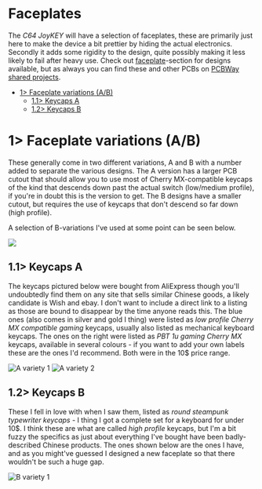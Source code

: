 # Faceplates
The *C64 JoyKEY* will have a selection of faceplates, these are primarily just here to make the device a bit prettier by hiding the actual electronics. Secondly it adds some rigidity to the design, quite possibly making it less likely to fail after heavy use. Check out [faceplate](https://github.com/tebl/C64-JoyKEY/tree/main/faceplates)-section for designs available, but as always you can find these and other PCBs on [PCBWay shared projects](https://www.pcbway.com/project/shareproject/?tag=C64%20JoyKEY).

- [1> Faceplate variations (A/B)](#1-faceplate-variations-ab)
  - [1.1> Keycaps A](#11-keycaps-a)
  - [1.2> Keycaps B](#12-keycaps-b)

# 1> Faceplate variations (A/B)
These generally come in two different variations, A and B with a number added to separate the various designs. The A version has a larger PCB cutout that should allow you to use most of Cherry MX-compatible keycaps of the kind that descends down past the actual switch (low/medium profile), if you're in doubt this is the version to get. The B designs have a smaller cutout, but requires the use of keycaps that don't descend so far down (high profile).

A selection of B-variations I've used at some point can be seen below.

![](https://github.com/tebl/C64-JoyKEY/raw/main/gallery/faceplates_b.jpg)

## 1.1> Keycaps A
The keycaps pictured below were bought from AliExpress though you'll undoubtedly find them on any site that sells similar Chinese goods, a likely candidate is Wish and ebay. I don't want to include a direct link to a listing as those are bound to disappear by the time anyone reads this. The blue ones (also comes in silver and gold I thing) were listed as *low profile Cherry MX compatible gaming* keycaps, usually also listed as mechanical keyboard keycaps. The ones on the right were listed as *PBT 1u gaming Cherry MX* keycaps, available in several colours - if you want to add your own labels these are the ones I'd recommend. Both were in the 10$ price range.

![A variety 1](https://github.com/tebl/C64-JoyKEY/raw/main/gallery/keycaps_a1.jpg)
![A variety 2](https://github.com/tebl/C64-JoyKEY/raw/main/gallery/keycaps_a2.jpg)

## 1.2> Keycaps B
These I fell in love with when I saw them, listed as *round steampunk typewriter keycaps* - I thing I got a complete set for a keyboard for under 10$. I think these are what are called *high profile* keycaps, but I'm a bit fuzzy the specifics as just about everything I've bought have been badly-described Chinese products. The ones shown below are the ones I have, and as you might've guessed I designed a new faceplate so that there wouldn't be such a huge gap.

![B variety 1](https://github.com/tebl/C64-JoyKEY/raw/main/gallery/keycaps_b1.jpg)